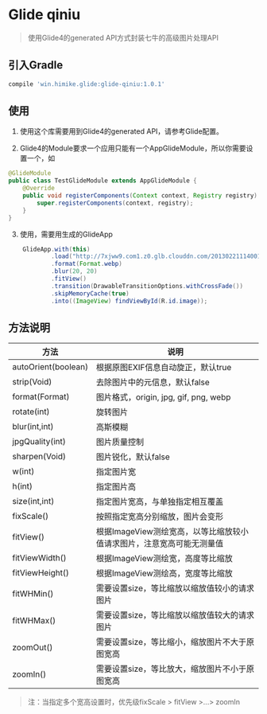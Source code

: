 # Glide qiniu

>使用Glide4的generated API方式封装七牛的高级图片处理API

## 引入Gradle

```gradle
compile 'win.himike.glide:glide-qiniu:1.0.1'
```

## 使用

1. 使用这个库需要用到Glide4的generated API，请参考Glide配置。

2. Glide4的Module要求一个应用只能有一个AppGlideModule，所以你需要设置一个，如

```java
@GlideModule
public class TestGlideModule extends AppGlideModule {
    @Override
    public void registerComponents(Context context, Registry registry) {
        super.registerComponents(context, registry);
    }
}
```

3. 使用，需要用生成的GlideApp

```java
    GlideApp.with(this)
            .load("http://7xjww9.com1.z0.glb.clouddn.com/20130221114001385.jpg")
            .format(Format.webp)
            .blur(20, 20)
            .fitView()
            .transition(DrawableTransitionOptions.withCrossFade())
            .skipMemoryCache(true)
            .into((ImageView) findViewById(R.id.image));
```

## 方法说明

| 方法 | 说明
| --- | ---
| autoOrient(boolean) | 根据原图EXIF信息自动旋正，默认true
| strip(Void) | 去除图片中的元信息，默认false
| format(Format) | 图片格式，origin, jpg, gif, png, webp
| rotate(int) | 旋转图片
| blur(int,int) | 高斯模糊
| jpgQuality(int) | 图片质量控制
| sharpen(Void) | 图片锐化，默认false
| w(int) | 指定图片宽
| h(int) | 指定图片高
| size(int,int) | 指定图片宽高，与单独指定相互覆盖
| fixScale() | 按照指定宽高分别缩放，图片会变形
| fitView() | 根据ImageView测绘宽高，以等比缩放较小值请求图片，注意宽高可能无测量值
| fitViewWidth() | 根据ImageView测绘宽，高度等比缩放
| fitViewHeight() | 根据ImageView测绘高，宽度等比缩放
| fitWHMin() | 需要设置size，等比缩放以缩放值较小的请求图片
| fitWHMax() | 需要设置size，等比缩放以缩放值较大的请求图片
| zoomOut() | 需要设置size，等比缩小，缩放图片不大于原图宽高
| zoomIn() | 需要设置size，等比放大，缩放图片不小于原图宽高

>注：当指定多个宽高设置时，优先级fixScale > fitView >...> zoomIn